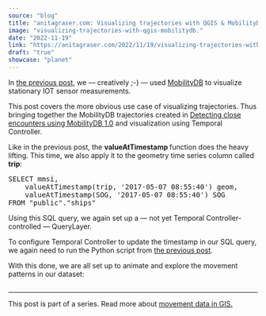 ```yaml
---
source: "blog"
title: "anitagraser.com: Visualizing trajectories with QGIS & MobilityDB"
image: "visualizing-trajectories-with-qgis-mobilitydb."
date: "2022-11-19"
link: "https://anitagraser.com/2022/11/19/visualizing-trajectories-with-qgis-mobilitydb/"
draft: "true"
showcase: "planet"
---
```


<p>In <a href="https://anitagraser.com/2022/10/01/visualizing-iot-time-series-with-qgis-mobilitydb/">the previous post</a>, we — creatively ;-) — used <a href="https://mobilitydb.com">MobilityDB</a> to visualize stationary IOT sensor measurements. </p>



<p>This post covers the more obvious use case of visualizing trajectories. Thus bringing together the MobilityDB trajectories created in <a href="https://anitagraser.com/2022/09/30/detecting-close-encounters-using-mobilitydb-1-0/">Detecting close encounters using MobilityDB 1.0</a> and visualization using Temporal Controller.</p>



<p>Like in the previous post, the <strong>valueAtTimestamp </strong>function does the heavy lifting. This time, we also apply it to the geometry time series column called <strong>trip</strong>: </p>


<div class="wp-block-syntaxhighlighter-code "><pre class="brush: sql; title: ; notranslate">
SELECT mmsi,
    valueAtTimestamp(trip, '2017-05-07 08:55:40') geom,
    valueAtTimestamp(SOG, '2017-05-07 08:55:40') SOG
FROM "public"."ships"
</pre></div>


<p>Using this SQL query, we again set up a — not yet Temporal Controller-controlled — QueryLayer. </p>



<p>To configure Temporal Controller to update the timestamp in our SQL query, we again need to run the Python script from <a href="https://anitagraser.com/2022/10/01/visualizing-iot-time-series-with-qgis-mobilitydb/">the previous post</a>. </p>



<p>With this done, we are all set up to animate and explore the movement patterns in our dataset: </p>



<figure class="wp-block-image size-large"><a href="https://underdark.files.wordpress.com/2022/11/mobilitydb-qgis-temporalcontroller1.gif"><img data-attachment-id="8289" data-permalink="https://anitagraser.com/2022/11/19/visualizing-trajectories-with-qgis-mobilitydb/mobilitydb-qgis-temporalcontroller1/" data-orig-file="https://underdark.files.wordpress.com/2022/11/mobilitydb-qgis-temporalcontroller1.gif" data-orig-size="1213,713" data-comments-opened="1" data-image-meta="{&quot;aperture&quot;:&quot;0&quot;,&quot;credit&quot;:&quot;&quot;,&quot;camera&quot;:&quot;&quot;,&quot;caption&quot;:&quot;&quot;,&quot;created_timestamp&quot;:&quot;0&quot;,&quot;copyright&quot;:&quot;&quot;,&quot;focal_length&quot;:&quot;0&quot;,&quot;iso&quot;:&quot;0&quot;,&quot;shutter_speed&quot;:&quot;0&quot;,&quot;title&quot;:&quot;&quot;,&quot;orientation&quot;:&quot;0&quot;}" data-image-title="mobilitydb-qgis-temporalcontroller1" data-image-description="" data-image-caption="" data-medium-file="https://underdark.files.wordpress.com/2022/11/mobilitydb-qgis-temporalcontroller1.gif?w=300" data-large-file="https://underdark.files.wordpress.com/2022/11/mobilitydb-qgis-temporalcontroller1.gif?w=545" src="https://underdark.files.wordpress.com/2022/11/mobilitydb-qgis-temporalcontroller1.gif?w=1024" alt="" class="wp-image-8289" /></a></figure>



<hr class="wp-block-separator has-alpha-channel-opacity" />



<p>This post is part of a series. Read more about&nbsp;<a href="https://anitagraser.com/movement-data-in-gis/">movement data in GIS.</a></p>
